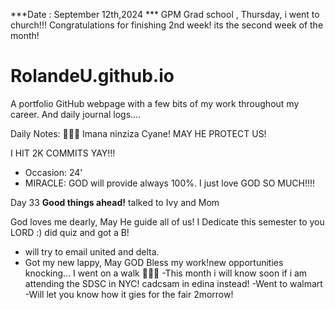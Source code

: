 ***Date : September 12th,2024 *** GPM Grad school , Thursday, i went to church!!! Congratulations for finishing 2nd week! its the second week of the month!
# RolandeU.github.io

A portfolio GitHub webpage with a few bits of my work throughout my career. And daily journal logs....

Daily Notes:
💚🙏🏾 Imana ninziza Cyane! MAY HE PROTECT US!

I HIT 2K COMMITS YAY!!!

- Occasion: 24'
- MIRACLE: GOD will provide always 100%. I just love GOD SO MUCH!!!!

Day 33 **Good things ahead!** talked to Ivy and Mom

God loves me dearly, May He guide all of  us!
I Dedicate this semester to you LORD :)
did quiz and got a B!

- will try to email united and delta.
- Got my new lappy, May GOD Bless my work!new opportunities knocking...
I went on a walk 💚💚💚
-This month i will know soon if i am attending the SDSC in NYC! cadcsam in edina instead!
-Went to walmart
-Will let you know how it gies for the fair 2morrow!






